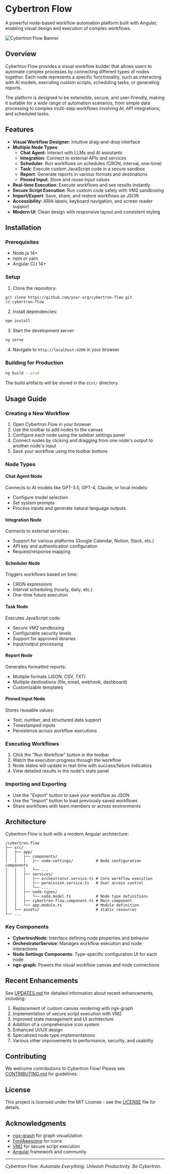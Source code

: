# Cybertron Flow

A powerful node-based workflow automation platform built with Angular, enabling visual design and execution of complex workflows.

![Cybertron Flow Banner](./assets/cybertron-flow-banner.png)

## Overview

Cybertron Flow provides a visual workflow builder that allows users to automate complex processes by connecting different types of nodes together. Each node represents a specific functionality, such as interacting with AI models, executing custom scripts, scheduling tasks, or generating reports.

The platform is designed to be extensible, secure, and user-friendly, making it suitable for a wide range of automation scenarios, from simple data processing to complex multi-step workflows involving AI, API integrations, and scheduled tasks.

## Features

- **Visual Workflow Designer**: Intuitive drag-and-drop interface
- **Multiple Node Types**:
  - **Chat Agent**: Interact with LLMs and AI assistants
  - **Integration**: Connect to external APIs and services
  - **Scheduler**: Run workflows on schedules (CRON, interval, one-time)
  - **Task**: Execute custom JavaScript code in a secure sandbox
  - **Report**: Generate reports in various formats and destinations
  - **Pinned Input**: Store and reuse input values
- **Real-time Execution**: Execute workflows and see results instantly
- **Secure Script Execution**: Run custom code safely with VM2 sandboxing
- **Import/Export**: Save, share, and restore workflows as JSON
- **Accessibility**: ARIA labels, keyboard navigation, and screen reader support
- **Modern UI**: Clean design with responsive layout and consistent styling

## Installation

### Prerequisites

- Node.js 14+
- npm or yarn
- Angular CLI 14+

### Setup

1. Clone the repository:
```bash
git clone https://github.com/your-org/cybertron-flow.git
cd cybertron-flow
```

2. Install dependencies:
```bash
npm install
```

3. Start the development server:
```bash
ng serve
```

4. Navigate to `http://localhost:4200` in your browser

### Building for Production

```bash
ng build --prod
```

The build artifacts will be stored in the `dist/` directory.

## Usage Guide

### Creating a New Workflow

1. Open Cybertron Flow in your browser
2. Use the toolbar to add nodes to the canvas
3. Configure each node using the sidebar settings panel
4. Connect nodes by clicking and dragging from one node's output to another node's input
5. Save your workflow using the toolbar buttons

### Node Types

#### Chat Agent Node

Connects to AI models like GPT-3.5, GPT-4, Claude, or local models:

- Configure model selection
- Set system prompts
- Process inputs and generate natural language outputs

#### Integration Node

Connects to external services:

- Support for various platforms (Google Calendar, Notion, Slack, etc.)
- API key and authentication configuration
- Request/response mapping

#### Scheduler Node

Triggers workflows based on time:

- CRON expressions
- Interval scheduling (hourly, daily, etc.)
- One-time future execution

#### Task Node

Executes JavaScript code:

- Secure VM2 sandboxing
- Configurable security levels
- Support for approved libraries
- Input/output processing

#### Report Node

Generates formatted reports:

- Multiple formats (JSON, CSV, TXT)
- Multiple destinations (file, email, webhook, dashboard)
- Customizable templates

#### Pinned Input Node

Stores reusable values:

- Text, number, and structured data support
- Timestamped inputs
- Persistence across workflow executions

### Executing Workflows

1. Click the "Run Workflow" button in the toolbar
2. Watch the execution progress through the workflow
3. Node states will update in real-time with success/failure indicators
4. View detailed results in the node's state panel

### Importing and Exporting

- Use the "Export" button to save your workflow as JSON
- Use the "Import" button to load previously saved workflows
- Share workflows with team members or across environments

## Architecture

Cybertron Flow is built with a modern Angular architecture:

```
/cybertron-flow
├── src/
│   ├── app/
│   │   ├── components/
│   │   │   ├── node-settings/          # Node configuration components
│   │   │   └── ...
│   │   ├── services/
│   │   │   ├── orchestrator.service.ts # Core workflow execution
│   │   │   ├── permission.service.ts   # User access control
│   │   │   └── ...
│   │   ├── node-types/
│   │   │   └── node.model.ts           # Node type definitions
│   │   ├── cybertron-flow.component.ts # Main component
│   │   └── app.module.ts               # Module definition
│   └── assets/                         # Static resources
└── ...
```

### Key Components

- **CybertronNode**: Interface defining node properties and behavior
- **OrchestratorService**: Manages workflow execution and node interactions
- **Node Settings Components**: Type-specific configuration UI for each node
- **ngx-graph**: Powers the visual workflow canvas and node connections

## Recent Enhancements

See [UPDATES.md](./UPDATES.md) for detailed information about recent enhancements, including:

1. Replacement of custom canvas rendering with ngx-graph
2. Implementation of secure script execution with VM2
3. Improved state management and UI architecture
4. Addition of a comprehensive icon system
5. Enhanced UI/UX design
6. Specialized node type implementations
7. Various other improvements to performance, security, and usability

## Contributing

We welcome contributions to Cybertron Flow! Please see [CONTRIBUTING.md](./CONTRIBUTING.md) for guidelines.

## License

This project is licensed under the MIT License - see the [LICENSE](./LICENSE) file for details.

## Acknowledgments

- [ngx-graph](https://github.com/swimlane/ngx-graph) for graph visualization
- [FontAwesome](https://fontawesome.com/) for icons
- [VM2](https://github.com/patriksimek/vm2) for secure script execution
- [Angular](https://angular.io/) framework and community

---

_Cybertron Flow: Automate Everything. Unleash Productivity. Be Cybertron._
